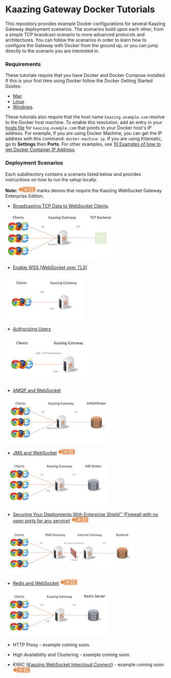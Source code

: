 # Kaazing Gateway Docker Tutorials

This repository provides example Docker configurations for several Kaazing Gateway deployment scenarios.  The scenarios build upon each other, from a simple TCP braodcast scenario to more advanced protocols and architectures. You can follow the scenarios in order to learn how to configure the Gateway with Docker from the ground up, or you can jump directly to the scenario you are interested in.

### Requirements

These tutorials require that you have Docker and Docker Compose installed.  If this is your first time using Docker follow the Docker Getting Started Guides:

  - [Mac](https://docs.docker.com/mac/)
  - [Linux](https://docs.docker.com/linux/)
  - [Windows](https://docs.docker.com/windows/).

These tutorials also require that the host name `kaazing.example.com` resolve to the Docker host machine. To enable this resolution, add an entry in your [hosts file](https://en.wikipedia.org/wiki/Hosts_(file)) for `kaazing.example.com` that points to your Docker host's IP address. For example, if you are using Docker Machine, you can get the IP address with this command: `docker-machine ip`. If you are using Kitematic, go to **Settings** then **Ports**. For other examples, see [10 Examples of how to get Docker Container IP Address](http://networkstatic.net/10-examples-of-how-to-get-docker-container-ip-address/).

### Deployment Scenarios

Each subdirectory contains a scenario listed below and provides instructions on how to run the setup locally.

**Note:** ![EE] marks demos that require the Kaazing WebSocket Gateway Enterprise Edition.

* [Broadcasting TCP Data to WebSocket Clients](broadcast)

![Broadcast Architecture](broadcast/broadcast.png)

* [Enable WSS (WebSocket over TLS)](wss)

![WSS Architecture](wss/wss.png)

* [Authorizing Users](user-auth)

![User-Auth Architecture](user-auth/authorization.png)

* [AMQP and WebSocket](AMQP)

![AMQP Architecture](AMQP/amqp.png)

* [JMS and WebSocket](JMS)  ![EE]

![JMS Architecture](JMS/jms.png)

* [Securing Your Deployments With Enterprise Shield&trade; (Firewall with no open ports for any service)](enterprise-shield) ![EE]

![Enterprise Shield](enterprise-shield/enterprise-shield.png) 

* [Redis and WebSocket](redis)  ![EE]

![Redis Architecture](redis/redis.png)

* HTTP Proxy - example coming soon.

* High Availability and Clustering - example coming soon.

* KWIC ([Kaazing WebSocket Intercloud Connect](http://kaazing.com/kwic/)) - example coming soon  ![EE]

[EE]: enterprise-feature.png "Enterprise Edition Feature"
